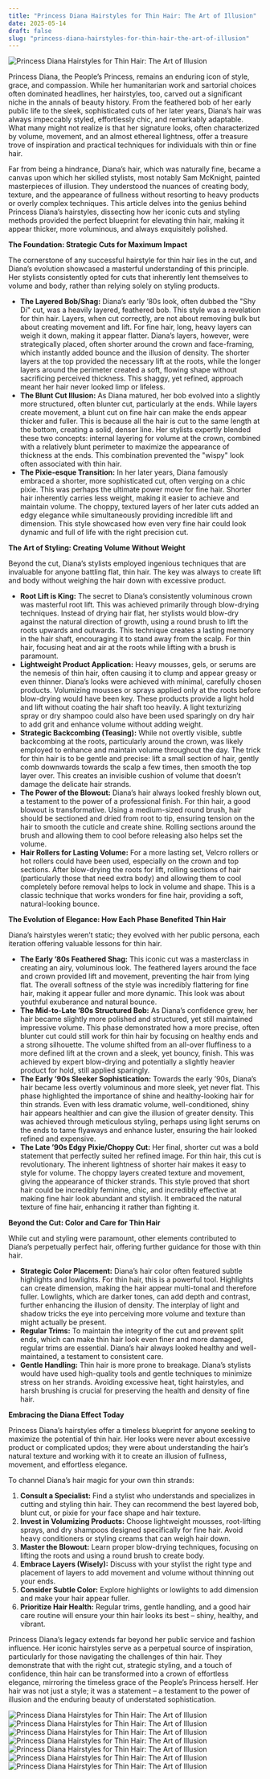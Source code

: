 ```yaml
---
title: "Princess Diana Hairstyles for Thin Hair: The Art of Illusion"
date: 2025-05-14
draft: false
slug: "princess-diana-hairstyles-for-thin-hair-the-art-of-illusion" 
---
```


![Princess Diana Hairstyles for Thin Hair: The Art of Illusion](https://i.pinimg.com/originals/7d/57/db/7d57dbfa9adcab8f3896a99f80e49e92.jpg "Princess Diana Hairstyles for Thin Hair: The Art of Illusion")

Princess Diana, the People’s Princess, remains an enduring icon of style, grace, and compassion. While her humanitarian work and sartorial choices often dominated headlines, her hairstyles, too, carved out a significant niche in the annals of beauty history. From the feathered bob of her early public life to the sleek, sophisticated cuts of her later years, Diana’s hair was always impeccably styled, effortlessly chic, and remarkably adaptable. What many might not realize is that her signature looks, often characterized by volume, movement, and an almost ethereal lightness, offer a treasure trove of inspiration and practical techniques for individuals with thin or fine hair.

Far from being a hindrance, Diana’s hair, which was naturally fine, became a canvas upon which her skilled stylists, most notably Sam McKnight, painted masterpieces of illusion. They understood the nuances of creating body, texture, and the appearance of fullness without resorting to heavy products or overly complex techniques. This article delves into the genius behind Princess Diana’s hairstyles, dissecting how her iconic cuts and styling methods provided the perfect blueprint for elevating thin hair, making it appear thicker, more voluminous, and always exquisitely polished.

**The Foundation: Strategic Cuts for Maximum Impact**

The cornerstone of any successful hairstyle for thin hair lies in the cut, and Diana’s evolution showcased a masterful understanding of this principle. Her stylists consistently opted for cuts that inherently lent themselves to volume and body, rather than relying solely on styling products.

* **The Layered Bob/Shag:** Diana’s early ’80s look, often dubbed the "Shy Di" cut, was a heavily layered, feathered bob. This style was a revelation for thin hair. Layers, when cut correctly, are not about removing bulk but about creating movement and lift. For fine hair, long, heavy layers can weigh it down, making it appear flatter. Diana’s layers, however, were strategically placed, often shorter around the crown and face-framing, which instantly added bounce and the illusion of density. The shorter layers at the top provided the necessary lift at the roots, while the longer layers around the perimeter created a soft, flowing shape without sacrificing perceived thickness. This shaggy, yet refined, approach meant her hair never looked limp or lifeless.
* **The Blunt Cut Illusion:** As Diana matured, her bob evolved into a slightly more structured, often blunter cut, particularly at the ends. While layers create movement, a blunt cut on fine hair can make the ends appear thicker and fuller. This is because all the hair is cut to the same length at the bottom, creating a solid, denser line. Her stylists expertly blended these two concepts: internal layering for volume at the crown, combined with a relatively blunt perimeter to maximize the appearance of thickness at the ends. This combination prevented the "wispy" look often associated with thin hair.
* **The Pixie-esque Transition:** In her later years, Diana famously embraced a shorter, more sophisticated cut, often verging on a chic pixie. This was perhaps the ultimate power move for fine hair. Shorter hair inherently carries less weight, making it easier to achieve and maintain volume. The choppy, textured layers of her later cuts added an edgy elegance while simultaneously providing incredible lift and dimension. This style showcased how even very fine hair could look dynamic and full of life with the right precision cut.

**The Art of Styling: Creating Volume Without Weight**

Beyond the cut, Diana’s stylists employed ingenious techniques that are invaluable for anyone battling flat, thin hair. The key was always to create lift and body without weighing the hair down with excessive product.

* **Root Lift is King:** The secret to Diana’s consistently voluminous crown was masterful root lift. This was achieved primarily through blow-drying techniques. Instead of drying hair flat, her stylists would blow-dry against the natural direction of growth, using a round brush to lift the roots upwards and outwards. This technique creates a lasting memory in the hair shaft, encouraging it to stand away from the scalp. For thin hair, focusing heat and air at the roots while lifting with a brush is paramount.
* **Lightweight Product Application:** Heavy mousses, gels, or serums are the nemesis of thin hair, often causing it to clump and appear greasy or even thinner. Diana’s looks were achieved with minimal, carefully chosen products. Volumizing mousses or sprays applied only at the roots before blow-drying would have been key. These products provide a light hold and lift without coating the hair shaft too heavily. A light texturizing spray or dry shampoo could also have been used sparingly on dry hair to add grit and enhance volume without adding weight.
* **Strategic Backcombing (Teasing):** While not overtly visible, subtle backcombing at the roots, particularly around the crown, was likely employed to enhance and maintain volume throughout the day. The trick for thin hair is to be gentle and precise: lift a small section of hair, gently comb downwards towards the scalp a few times, then smooth the top layer over. This creates an invisible cushion of volume that doesn’t damage the delicate hair strands.
* **The Power of the Blowout:** Diana’s hair always looked freshly blown out, a testament to the power of a professional finish. For thin hair, a good blowout is transformative. Using a medium-sized round brush, hair should be sectioned and dried from root to tip, ensuring tension on the hair to smooth the cuticle and create shine. Rolling sections around the brush and allowing them to cool before releasing also helps set the volume.
* **Hair Rollers for Lasting Volume:** For a more lasting set, Velcro rollers or hot rollers could have been used, especially on the crown and top sections. After blow-drying the roots for lift, rolling sections of hair (particularly those that need extra body) and allowing them to cool completely before removal helps to lock in volume and shape. This is a classic technique that works wonders for fine hair, providing a soft, natural-looking bounce.

**The Evolution of Elegance: How Each Phase Benefited Thin Hair**

Diana’s hairstyles weren’t static; they evolved with her public persona, each iteration offering valuable lessons for thin hair.

* **The Early ’80s Feathered Shag:** This iconic cut was a masterclass in creating an airy, voluminous look. The feathered layers around the face and crown provided lift and movement, preventing the hair from lying flat. The overall softness of the style was incredibly flattering for fine hair, making it appear fuller and more dynamic. This look was about youthful exuberance and natural bounce.
* **The Mid-to-Late ’80s Structured Bob:** As Diana’s confidence grew, her hair became slightly more polished and structured, yet still maintained impressive volume. This phase demonstrated how a more precise, often blunter cut could still work for thin hair by focusing on healthy ends and a strong silhouette. The volume shifted from an all-over fluffiness to a more defined lift at the crown and a sleek, yet bouncy, finish. This was achieved by expert blow-drying and potentially a slightly heavier product for hold, still applied sparingly.
* **The Early ’90s Sleeker Sophistication:** Towards the early ’90s, Diana’s hair became less overtly voluminous and more sleek, yet never flat. This phase highlighted the importance of shine and healthy-looking hair for thin strands. Even with less dramatic volume, well-conditioned, shiny hair appears healthier and can give the illusion of greater density. This was achieved through meticulous styling, perhaps using light serums on the ends to tame flyaways and enhance luster, ensuring the hair looked refined and expensive.
* **The Late ’90s Edgy Pixie/Choppy Cut:** Her final, shorter cut was a bold statement that perfectly suited her refined image. For thin hair, this cut is revolutionary. The inherent lightness of shorter hair makes it easy to style for volume. The choppy layers created texture and movement, giving the appearance of thicker strands. This style proved that short hair could be incredibly feminine, chic, and incredibly effective at making fine hair look abundant and stylish. It embraced the natural texture of fine hair, enhancing it rather than fighting it.

**Beyond the Cut: Color and Care for Thin Hair**

While cut and styling were paramount, other elements contributed to Diana’s perpetually perfect hair, offering further guidance for those with thin hair.

* **Strategic Color Placement:** Diana’s hair color often featured subtle highlights and lowlights. For thin hair, this is a powerful tool. Highlights can create dimension, making the hair appear multi-tonal and therefore fuller. Lowlights, which are darker tones, can add depth and contrast, further enhancing the illusion of density. The interplay of light and shadow tricks the eye into perceiving more volume and texture than might actually be present.
* **Regular Trims:** To maintain the integrity of the cut and prevent split ends, which can make thin hair look even finer and more damaged, regular trims are essential. Diana’s hair always looked healthy and well-maintained, a testament to consistent care.
* **Gentle Handling:** Thin hair is more prone to breakage. Diana’s stylists would have used high-quality tools and gentle techniques to minimize stress on her strands. Avoiding excessive heat, tight hairstyles, and harsh brushing is crucial for preserving the health and density of fine hair.

**Embracing the Diana Effect Today**

Princess Diana’s hairstyles offer a timeless blueprint for anyone seeking to maximize the potential of thin hair. Her looks were never about excessive product or complicated updos; they were about understanding the hair’s natural texture and working with it to create an illusion of fullness, movement, and effortless elegance.

To channel Diana’s hair magic for your own thin strands:

1. **Consult a Specialist:** Find a stylist who understands and specializes in cutting and styling thin hair. They can recommend the best layered bob, blunt cut, or pixie for your face shape and hair texture.
2. **Invest in Volumizing Products:** Choose lightweight mousses, root-lifting sprays, and dry shampoos designed specifically for fine hair. Avoid heavy conditioners or styling creams that can weigh hair down.
3. **Master the Blowout:** Learn proper blow-drying techniques, focusing on lifting the roots and using a round brush to create body.
4. **Embrace Layers (Wisely):** Discuss with your stylist the right type and placement of layers to add movement and volume without thinning out your ends.
5. **Consider Subtle Color:** Explore highlights or lowlights to add dimension and make your hair appear fuller.
6. **Prioritize Hair Health:** Regular trims, gentle handling, and a good hair care routine will ensure your thin hair looks its best – shiny, healthy, and vibrant.

Princess Diana’s legacy extends far beyond her public service and fashion influence. Her iconic hairstyles serve as a perpetual source of inspiration, particularly for those navigating the challenges of thin hair. They demonstrate that with the right cut, strategic styling, and a touch of confidence, thin hair can be transformed into a crown of effortless elegance, mirroring the timeless grace of the People’s Princess herself. Her hair was not just a style; it was a statement – a testament to the power of illusion and the enduring beauty of understated sophistication.

![Princess Diana Hairstyles for Thin Hair: The Art of Illusion](http://lorrye.net/images2/princess-diana-hairstyles-short-hair/princess-diana-hairstyles-short-hair-58_18.jpg "Princess Diana Hairstyles for Thin Hair: The Art of Illusion") ![Princess Diana Hairstyles for Thin Hair: The Art of Illusion](http://gvenny.com/images/princess-diana-hairstyles-short-hair/princess-diana-hairstyles-short-hair-60-4.jpg "Princess Diana Hairstyles for Thin Hair: The Art of Illusion") ![Princess Diana Hairstyles for Thin Hair: The Art of Illusion](https://i.pinimg.com/736x/47/b3/2d/47b32d8b3a167424226cd7d252035758.jpg "Princess Diana Hairstyles for Thin Hair: The Art of Illusion") ![Princess Diana Hairstyles for Thin Hair: The Art of Illusion](https://i.pinimg.com/originals/8b/7e/3e/8b7e3e4c60cec266e59641270fe2c726.jpg "Princess Diana Hairstyles for Thin Hair: The Art of Illusion") ![Princess Diana Hairstyles for Thin Hair: The Art of Illusion](https://i.pinimg.com/originals/bb/01/48/bb0148db75b365a63cdf7992e8bd9160.jpg "Princess Diana Hairstyles for Thin Hair: The Art of Illusion") ![Princess Diana Hairstyles for Thin Hair: The Art of Illusion](https://hips.hearstapps.com/hmg-prod.s3.amazonaws.com/images/hbz-princess-diana-hair-1986-gettyimages-2776255-1502313843.jpg "Princess Diana Hairstyles for Thin Hair: The Art of Illusion") ![Princess Diana Hairstyles for Thin Hair: The Art of Illusion](https://i.pinimg.com/originals/fa/d9/5b/fad95b5b28ad8a2af106f065ac01e53d.jpg "Princess Diana Hairstyles for Thin Hair: The Art of Illusion")